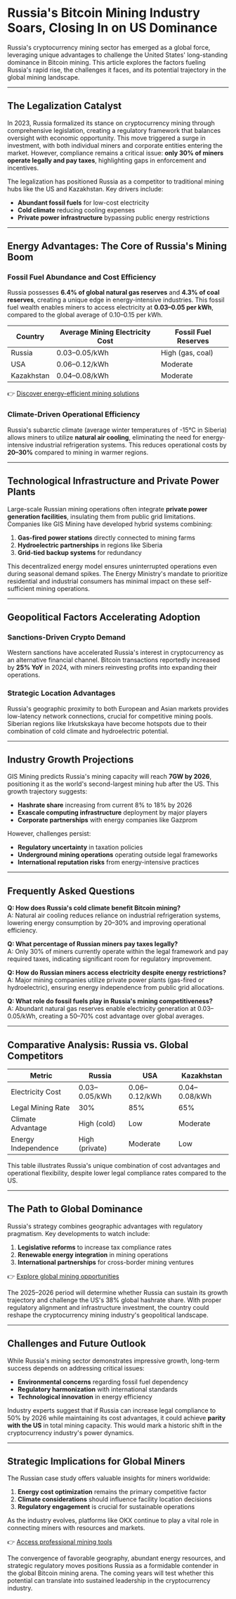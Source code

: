 # Russia's Bitcoin Mining Industry Soars, Closing In on US Dominance  

Russia's cryptocurrency mining sector has emerged as a global force, leveraging unique advantages to challenge the United States' long-standing dominance in Bitcoin mining. This article explores the factors fueling Russia's rapid rise, the challenges it faces, and its potential trajectory in the global mining landscape.  

---

## The Legalization Catalyst  

In 2023, Russia formalized its stance on cryptocurrency mining through comprehensive legislation, creating a regulatory framework that balances oversight with economic opportunity. This move triggered a surge in investment, with both individual miners and corporate entities entering the market. However, compliance remains a critical issue: **only 30% of miners operate legally and pay taxes**, highlighting gaps in enforcement and incentives.  

The legalization has positioned Russia as a competitor to traditional mining hubs like the US and Kazakhstan. Key drivers include:  
- **Abundant fossil fuels** for low-cost electricity  
- **Cold climate** reducing cooling expenses  
- **Private power infrastructure** bypassing public energy restrictions  

---

## Energy Advantages: The Core of Russia's Mining Boom  

### Fossil Fuel Abundance and Cost Efficiency  
Russia possesses **6.4% of global natural gas reserves** and **4.3% of coal reserves**, creating a unique edge in energy-intensive industries. This fossil fuel wealth enables miners to access electricity at **$0.03–$0.05 per kWh**, compared to the global average of $0.10–$0.15 per kWh.  

| Country | Average Mining Electricity Cost | Fossil Fuel Reserves |  
|--------|-------------------------------|----------------------|  
| Russia | $0.03–$0.05/kWh               | High (gas, coal)     |  
| USA    | $0.06–$0.12/kWh               | Moderate             |  
| Kazakhstan | $0.04–$0.08/kWh            | Moderate             |  

👉 [Discover energy-efficient mining solutions](https://bit.ly/okx-bonus)  

### Climate-Driven Operational Efficiency  
Russia's subarctic climate (average winter temperatures of -15°C in Siberia) allows miners to utilize **natural air cooling**, eliminating the need for energy-intensive industrial refrigeration systems. This reduces operational costs by **20–30%** compared to mining in warmer regions.  

---

## Technological Infrastructure and Private Power Plants  

Large-scale Russian mining operations often integrate **private power generation facilities**, insulating them from public grid limitations. Companies like GIS Mining have developed hybrid systems combining:  
1. **Gas-fired power stations** directly connected to mining farms  
2. **Hydroelectric partnerships** in regions like Siberia  
3. **Grid-tied backup systems** for redundancy  

This decentralized energy model ensures uninterrupted operations even during seasonal demand spikes. The Energy Ministry's mandate to prioritize residential and industrial consumers has minimal impact on these self-sufficient mining operations.  

---

## Geopolitical Factors Accelerating Adoption  

### Sanctions-Driven Crypto Demand  
Western sanctions have accelerated Russia's interest in cryptocurrency as an alternative financial channel. Bitcoin transactions reportedly increased by **25% YoY** in 2024, with miners reinvesting profits into expanding their operations.  

### Strategic Location Advantages  
Russia's geographic proximity to both European and Asian markets provides low-latency network connections, crucial for competitive mining pools. Siberian regions like Irkutskskaya have become hotspots due to their combination of cold climate and hydroelectric potential.  

---

## Industry Growth Projections  

GIS Mining predicts Russia's mining capacity will reach **7GW by 2026**, positioning it as the world's second-largest mining hub after the US. This growth trajectory suggests:  
- **Hashrate share** increasing from current 8% to 18% by 2026  
- **Exascale computing infrastructure** deployment by major players  
- **Corporate partnerships** with energy companies like Gazprom  

However, challenges persist:  
- **Regulatory uncertainty** in taxation policies  
- **Underground mining operations** operating outside legal frameworks  
- **International reputation risks** from energy-intensive practices  

---

## Frequently Asked Questions  

**Q: How does Russia's cold climate benefit Bitcoin mining?**  
A: Natural air cooling reduces reliance on industrial refrigeration systems, lowering energy consumption by 20–30% and improving operational efficiency.  

**Q: What percentage of Russian miners pay taxes legally?**  
A: Only 30% of miners currently operate within the legal framework and pay required taxes, indicating significant room for regulatory improvement.  

**Q: How do Russian miners access electricity despite energy restrictions?**  
A: Major mining companies utilize private power plants (gas-fired or hydroelectric), ensuring energy independence from public grid allocations.  

**Q: What role do fossil fuels play in Russia's mining competitiveness?**  
A: Abundant natural gas reserves enable electricity generation at $0.03–$0.05/kWh, creating a 50–70% cost advantage over global averages.  

---

## Comparative Analysis: Russia vs. Global Competitors  

| Metric                | Russia          | USA             | Kazakhstan      |  
|-----------------------|-----------------|-----------------|-----------------|  
| Electricity Cost      | $0.03–$0.05/kWh | $0.06–$0.12/kWh | $0.04–$0.08/kWh |  
| Legal Mining Rate     | 30%             | 85%             | 65%             |  
| Climate Advantage     | High (cold)     | Low             | Moderate        |  
| Energy Independence   | High (private)  | Moderate        | Low             |  

This table illustrates Russia's unique combination of cost advantages and operational flexibility, despite lower legal compliance rates compared to the US.  

---

## The Path to Global Dominance  

Russia's strategy combines geographic advantages with regulatory pragmatism. Key developments to watch include:  
1. **Legislative reforms** to increase tax compliance rates  
2. **Renewable energy integration** in mining operations  
3. **International partnerships** for cross-border mining ventures  

👉 [Explore global mining opportunities](https://bit.ly/okx-bonus)  

The 2025–2026 period will determine whether Russia can sustain its growth trajectory and challenge the US's 38% global hashrate share. With proper regulatory alignment and infrastructure investment, the country could reshape the cryptocurrency mining industry's geopolitical landscape.  

---

## Challenges and Future Outlook  

While Russia's mining sector demonstrates impressive growth, long-term success depends on addressing critical issues:  
- **Environmental concerns** regarding fossil fuel dependency  
- **Regulatory harmonization** with international standards  
- **Technological innovation** in energy efficiency  

Industry experts suggest that if Russia can increase legal compliance to 50% by 2026 while maintaining its cost advantages, it could achieve **parity with the US** in total mining capacity. This would mark a historic shift in the cryptocurrency industry's power dynamics.  

---

## Strategic Implications for Global Miners  

The Russian case study offers valuable insights for miners worldwide:  
1. **Energy cost optimization** remains the primary competitive factor  
2. **Climate considerations** should influence facility location decisions  
3. **Regulatory engagement** is crucial for sustainable operations  

As the industry evolves, platforms like OKX continue to play a vital role in connecting miners with resources and markets.  

👉 [Access professional mining tools](https://bit.ly/okx-bonus)  

The convergence of favorable geography, abundant energy resources, and strategic regulatory moves positions Russia as a formidable contender in the global Bitcoin mining arena. The coming years will test whether this potential can translate into sustained leadership in the cryptocurrency industry.